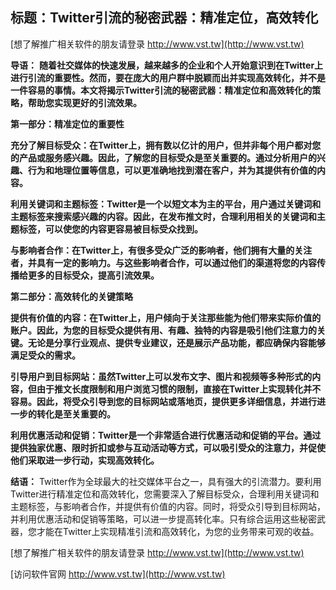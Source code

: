 ## **标题：Twitter引流的秘密武器：精准定位，高效转化**

[想了解推广相关软件的朋友请登录 http://www.vst.tw](http://www.vst.tw)

**导语：**
**随着社交媒体的快速发展，越来越多的企业和个人开始意识到在Twitter上进行引流的重要性。然而，要在庞大的用户群中脱颖而出并实现高效转化，并不是一件容易的事情。本文将揭示Twitter引流的秘密武器：精准定位和高效转化的策略，帮助您实现更好的引流效果。**

**第一部分：精准定位的重要性**

**充分了解目标受众：在Twitter上，拥有数以亿计的用户，但并非每个用户都对您的产品或服务感兴趣。因此，了解您的目标受众是至关重要的。通过分析用户的兴趣、行为和地理位置等信息，可以更准确地找到潜在客户，并为其提供有价值的内容。**

**利用关键词和主题标签：Twitter是一个以短文本为主的平台，用户通过关键词和主题标签来搜索感兴趣的内容。因此，在发布推文时，合理利用相关的关键词和主题标签，可以使您的内容更容易被目标受众找到。**

**与影响者合作：在Twitter上，有很多受众广泛的影响者，他们拥有大量的关注者，并具有一定的影响力。与这些影响者合作，可以通过他们的渠道将您的内容传播给更多的目标受众，提高引流效果。**

**第二部分：高效转化的关键策略**

**提供有价值的内容：在Twitter上，用户倾向于关注那些能为他们带来实际价值的账户。因此，为您的目标受众提供有用、有趣、独特的内容是吸引他们注意力的关键。无论是分享行业观点、提供专业建议，还是展示产品功能，都应确保内容能够满足受众的需求。**

**引导用户到目标网站：虽然Twitter上可以发布文字、图片和视频等多种形式的内容，但由于推文长度限制和用户浏览习惯的限制，直接在Twitter上实现转化并不容易。因此，将受众引导到您的目标网站或落地页，提供更多详细信息，并进行进一步的转化是至关重要的。**

**利用优惠活动和促销：Twitter是一个非常适合进行优惠活动和促销的平台。通过提供独家优惠、限时折扣或参与互动活动等方式，可以吸引受众的注意力，并促使他们采取进一步行动，实现高效转化。**

**结语：**
Twitter作为全球最大的社交媒体平台之一，具有强大的引流潜力。要利用Twitter进行精准定位和高效转化，您需要深入了解目标受众，合理利用关键词和主题标签，与影响者合作，并提供有价值的内容。同时，将受众引导到目标网站，并利用优惠活动和促销等策略，可以进一步提高转化率。只有综合运用这些秘密武器，您才能在Twitter上实现精准引流和高效转化，为您的业务带来可观的收益。

[想了解推广相关软件的朋友请登录 http://www.vst.tw](http://www.vst.tw)


[访问软件官网 http://www.vst.tw](http://www.vst.tw)
